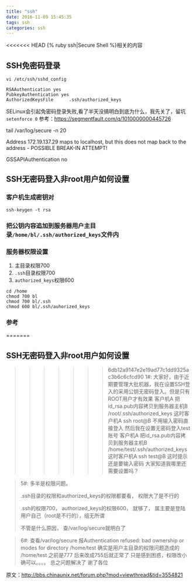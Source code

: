 ```yaml
---
title: "ssh"
date: 2016-11-09 15:45:35
tags: ssh
categories: ssh
---
```


<<<<<<< HEAD
{% ruby ssh|Secure Shell %}相关的内容
<!-- more -->

## SSH免密码登录

```
vi /etc/ssh/sshd_config
```

```
RSAAuthentication yes
PubkeyAuthentication yes
AuthorizedKeysFile      .ssh/authorized_keys
```
SELinux会引起免密码登录失败,看了半天没搞明白到底为什么，我先关了，留坑
`setenforce 0`
参考：https://segmentfault.com/q/1010000000445726

tail /var/log/secure -n 20

Address 172.19.137.29 maps to localhost, but this does not map back to the address - POSSIBLE BREAK-IN ATTEMPT!

GSSAPIAuthentication no

## SSH无密码登入非root用户如何设置

### 客户机生成密钥对

```
ssh-keygen -t rsa
```

### 把公钥内容追加到服务器用户主目录`/home/bl/.ssh/authorized_keys`文件内

### 服务器权限设置
1. 主目录权限700
2. `.ssh`目录权限700
3. `authorized_keys`权限600

```
cd /home
chmod 700 bl
chmod 700 bl/.ssh
chmod 600 bl/.ssh/auhorized_keys
```

### 参考

=======
## SSH无密码登入非root用户如何设置

>>>>>>> 6db12a9147e2e19ad77c1dd9325ac3b6c6cfcd90
>1#:
>大家好，由于近期要管理大批机器，我在设置SSH登入的采用公钥无密码登入。但是只有ROOT用户才有效果
>客户机A 把id_rsa.pub内容拷贝到服务器主机B /root/.ssh/authorized_keys
>这时客户机A  ssh root@B
>不用输入密码直接登入
>然后我在设置无密码登入test账号
>客户机A 把id_rsa.pub内容拷贝到服务器主机B /home/test/.ssh/authorized_keys
>这时客户机A  ssh test@B
>这时提示还是要输入密码
>大家知道我哪里还需要设置吗？

>5#:
>多半是权限问题。
>
>.ssh目录的权限和authorized_keys的权限都要看， 权限大了是不行的
>
>.ssh的权限700， authorized_keys的权限600， 就够了，  属主要是登陆用户自己（root是不行的），组无所谓
>
>不管是什么原因， 查/var/log/secure就明白了

>6#:
>查看/var/log/secure
>报Authentication refused: bad ownership or modes for directory /home/test
>确实是用户主目录的权限问题造成的
>/home/test 之前是777
>后来改成755后就正常了
>只是感到困惑，权限改小确可以。。。。
>总之问题解决了
>谢了各位

原文：http://bbs.chinaunix.net/forum.php?mod=viewthread&tid=3554821


